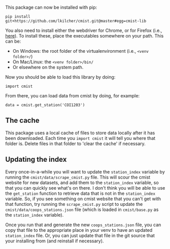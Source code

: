 This package can now be installed with pip:

    pip install git+https://github.com/lkilcher/cmist.git@master#egg=cmist-lib

You also need to install either the webdriver for Chrome, or for Firefox (i.e., [here](https://www.selenium.dev/documentation/webdriver/getting_started/install_drivers/)). To install these, place the executables somewhere on your path. This can be:

- On Windows: the root folder of the virtualenvironment (i.e., `<venv folder>/`)
- On Mac/Linux: the `<venv folder>/bin/`
- Or elsewhere on the system path.

Now you should be able to load this library by doing:

    import cmist
    
From there, you can load data from cmist by doing, for example:

    data = cmist.get_station('COI1203')

The cache
------
This package uses a local cache of files to store data locally after it has been downloaded. Each time you `import cmist` it will tell you where that folder is. Delete files in that folder to 'clear the cache' if necessary.

Updating the index
----
Every once-in-a-while you will want to update the `station_index` variable by running the `cmist/data/scrape_cmist.py` file. This will scour the cmist website for new datasets, and add them to the `station_index` variable, so that you can quickly see what's on there. I don't think you will be able to use the `get_station` function to retrieve data that is not in the `station_index` variable. So, if you see something on cmist website that you can't get with that function, try running the `scrape_cmist.py` script to update the `cmist/data/coops_stations.json` file (which is loaded in `cmist/base.py` as the `station_index` variable).

Once you run that and generate the new `coops_stations.json` file, you can copy that file to the appropriate place in your venv to have an updated `station_index` file. Or, you can just update that file in the git source that your installing from (and reinstall if necessary).
